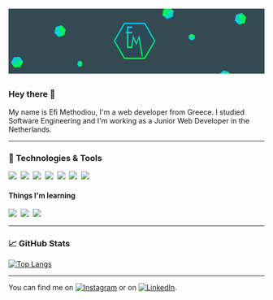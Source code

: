 # [![efi walker header](https://raw.githubusercontent.com/EfiMethodiou/EfiMethodiou/main/img/header.png)](https://www.efimethodiou.com)

### Hey there 👋
My name is Efi Methodiou, I'm a web developer from Greece. I studied Software Engineering and I'm working as a Junior Web Developer in the Netherlands.

---

### 🔧 Technologies & Tools
<span><img src="https://cdn.jsdelivr.net/gh/devicons/devicon@latest/icons/html5/html5-plain.svg" width="50px"></span>&nbsp;
<span><img src="https://cdn.jsdelivr.net/gh/devicons/devicon@latest/icons/css3/css3-plain.svg" width="50px"></span>&nbsp;
<span><img src="https://cdn.jsdelivr.net/gh/devicons/devicon@latest/icons/javascript/javascript-original.svg" width="50px"></span>&nbsp;
<span><img src="https://cdn.jsdelivr.net/gh/devicons/devicon@latest/icons/git/git-original.svg" width="50px"></span>&nbsp;
<span><img src="https://cdn.jsdelivr.net/gh/devicons/devicon@latest/icons/java/java-original.svg" width="50px"></span>&nbsp;
<span><img src="https://cdn.jsdelivr.net/gh/devicons/devicon@latest/icons/mysql/mysql-original.svg" width="50px"></span>&nbsp;
<span><img src="https://cdn.jsdelivr.net/gh/devicons/devicon@latest/icons/wordpress/wordpress-original.svg" width="50px"></span>

<h4>Things I'm learning </h4>

<span><img src="https://cdn.jsdelivr.net/gh/devicons/devicon@latest/icons/typescript/typescript-original.svg" width="50px"></span>&nbsp;
<span><img src="https://cdn.jsdelivr.net/gh/devicons/devicon@latest/icons/react/react-original.svg" width="50px"></span>&nbsp;
<span><img src="https://cdn.jsdelivr.net/gh/devicons/devicon@latest/icons/python/python-original.svg" width="50px"></span>

---

### 📈 GitHub Stats

[![Top Langs](https://github-readme-stats.vercel.app/api/top-langs/?username=EfiMethodiou&layout=compact&text_color=daf7dc&bg_color=344a53)](https://github.com/anuraghazra/github-readme-stats)

---

You can find me on [![Instagram][1.2]][1]  or on [![LinkedIn][2.2]][2].

<!-- Icons -->

[1.2]: https://cdn.exclaimer.com/Handbook%20Images/instagram-icon_16x16.png?_ga=2.127089354.675126098.1623357370-680018694.1623357370
[2.2]: https://cdn.exclaimer.com/Handbook%20Images/linkedin-icon_16x16.png?_ga=2.94581467.675126098.1623357370-680018694.1623357370

<!-- Links to your social media accounts -->

[1]: https://www.instagram.com/its.efimet/
[2]: https://www.linkedin.com/in/efi-methodiou/




